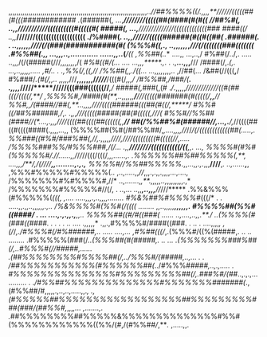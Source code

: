 ,,,,,,,,,,,,,,,,,,,,,,,,,,,,,,,,,,,,,,,,,,,,,,,,,,,,,,,,,,,,,,,,,,,,,..*//##%%%%((/.,,,,**//////(((((##(#(((############
                                                                      .*(######(,   ...,*****/*///////(((((##(####(#(#((
                                                                      //##%#(,      ..,,***///////////((((((((((#(((((#(
                                                                     *#####(,      ...,***//////////////(((((((((((((###
                                                                   ####((/         ..,,*****/**//////(((((((((((((((((((
                                                                ./%####(*.        ..,,*******//////(((((######(#((#((##(
                                                               .######(. .        ..,,,,*,,***////*(/(###(###########(#(
                                                               (%%%#((,.,        ..,,,,,,*,******//*/(/(((((((###(((((((
                                                              .#%%##(.,,        ...,,,..,............ ......,,..*(***/((
                                                             ,%%##(..**         ....,,                          ...,..,/
                                                            #%##(/../,.         .....   ..,,*,*/(/(#####(///*,,,,,,,*,/(
                                                           *#%#((#/(...         .... ...,,,*****.,*.  .  .,**...,,,**///
                                                           /####(/,.*(,.       ...,..,,,,,..... ,#/.. . .,%%(/,((***,*//
                                                          /%%##(,,./((...      ...,,,,*,,,,.. ,//##(... /&##(//(((**,**/
                                                          #%###/*.(#(/,,..     ,,,,,*///**,,,,,,,/*////***/(((#(/***,,,/
                                                         /#%%##*,/###*/(****. .,,,,*/////*****/////(((###((((((//****,*/
                                                         #####(,*###(,(# .*/*.,,,,,*/////////////((#(##(((/((((/****,**/
                                                        ,%%%%#,/####(*#(**,.*.,,,,,,**/**///(((((#######(#(((((/**,,**//
                                                        *%%#,,/(####//##(,**...,,,*,****////((((######(((##(#((/*,*****/
                                                        #%%#((/##%##*####,/*,. .,*,*,***///(((((#####(##(#(((((*,/*/**/(
                                                        #%%#*//%%##*(####//(*....,.,**,,////((((##((((##((((((,,******//
                                                        ##(/%%##%#(*######*//,...,.****/,*//((((##((#((((####(.,,,,...,,
                                                        (%%%%##(%#(/##%%##/,*,....,,,,//*//*/(/((((((((((((##(....***.,.
                                                         %%###((#%#/###%##(,//,.,,,,*,////,////(((((((((#(((((//*,....*.
                                                         /%%%%###%%/#%%%###,/(/... .,,**////////(((((((((((/((**,,. ...,
                                                          *%%%%#(#%#(%%%%%#/.//......,,*/*/*/*//(((/(((/****,,,......,.*
                                                          .%%%%%%##%##%%%%%(,**, ....,,,*/**/,*/(////**,,........,.,.,**
                                                           *%%%%#//%%##%%%%%*.,,...,,.,.*,,,**////**,*. ..,......***,**,
                                                            ,%%%#%%%%%#%%%%%(..    ,..,.....,,*//*,,,.,.,,.,,,,...,....,
                                                             /%%%%%%%#%#%%%%#,//*   ..,.......,*,**.,,,,,..,*,,,,,,,,.,*
                                                              /%%%%%%%#%%%%%#//(/,  . ..,...  ..,,***,..,,,**//*///*****
                                                               .%%&%%%(#%%%%%(*(((,   ,.... .....,,,.,..,,,***,*........
                                                                 #%&%##%#%%%%#*(((/*    . .  .....,,.,,..,,*,****,,,.,..
                                                                  /%&%%%%#(%%#(/((((*        ........ ,,..,,,,,**,,,,,,.
                                                                    #%%%%##(%%#((####/        .  ... ....,.,.,,.,***,,..
                                                                     *%%%%##((#/#((###(        ...... ..,....,.*.,,.**./
                                                                     ..(%%%%(#(###((####.       . . . . .. .... .,,*,,,*
                                                                    .,,.,#%%%%#/####((###.  .          ..  .  ....,,,,*,
                                                                  ,(/*/*,./#%%%#(/#%######,..             ..... ....,...
                                                                ,#%##(((/*,.(%%%#/((%(#####,. ..             .. ........
                                                              .#%%%%%(###(/*..(%%%##(#(#####,.  ..                   ...
                                                            .(%%%%%%%###%##(/,..#%%%#(//#####,......                    
                                                          .(##%%%%%%%%#%%%%##(/,../%%%#/(#####,..,... . .               
                                                        /##%%%%%%%%%%%(#%%%%%%##(*../#%%%#*####,..,.,..... .            
                                                     *#%%%%%%%%%%%%%%%#%%%%%%%%%##(/,.*###%#/(##*..,.,.,... .........  .
                                                .*/#%%##%%%%%%%%%%%%%%#%%%%%%%#######(*.,(#%%##/#,,,,,.,..,..,.....,,.*,
                                         .,(#%%%%%##%%%%%%%%%%%%%%%%%%##%%%%%%%%%###(###/***(##%%#*,*,,,*,... ,.......,.
                                   .*##%%%%%%%%##%%%%%&%%%%%%%%%%%%%%#%%#(%%%%%%%%%%%%((%%/(#,/(#%%##*/*,***.* ,.....,,.
